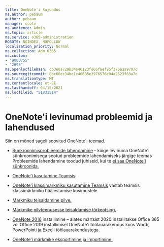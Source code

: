 ```yaml
---
title: OneNote'i kujundus
ms.author: pebaum
author: pebaum
manager: scotv
ms.audience: Admin
ms.topic: article
ms.service: o365-administration
ROBOTS: NOINDEX, NOFOLLOW
localization_priority: Normal
ms.collection: Adm_O365
ms.custom:
- "9000755"
- "2695"
ms.openlocfilehash: cb3e0a729b34e46123fe66f6ef95f376a1a9707c
ms.sourcegitcommit: 8bc60ec34bc1e40685e3976576e04a2623f63a7c
ms.translationtype: MT
ms.contentlocale: et-EE
ms.lasthandoff: 04/15/2021
ms.locfileid: "51831514"
---
```

# <a name="common-issues-and-resolutions-with-onenote"></a>OneNote'i levinumad probleemid ja lahendused

Siin on mõned sageli soovitud OneNote'i teemad.

- [Sünkroonimisprobleemide lahendamine](https://support.office.com/article/299495ef-66d1-448f-90c1-b785a6968d45) – kõige levinuma OneNote'i sünkroonimisega seotud probleemide lahendamiseks järgige teemas Probleemide lahendamine toodud juhiseid, kui te [ei saa OneNote'i sünkroonida.](https://support.office.com/article/Fix-issues-when-you-can-t-sync-OneNote-299495ef-66d1-448f-90c1-b785a6968d45)

- [OneNote'i kasutamine Teamsis](https://support.microsoft.com/office/0ec78cc3-ba3b-4279-a88e-aa40af9865c2) 

- [OneNote'i klassimärkmiku kasutamine Teamsis](https://support.office.com/article/bd77f11f-27cd-4d41-bfbd-2b11799f1440) vastab teamsis klassimärkmiku häälestamise küsimustele.

- [Märkmiku teisaldamine pilve.](https://support.office.com/article/d5c28b91-7b9c-45be-8f0c-529bdbba019a)

- [Märkmike pilvteenusesse teisaldamise tõrkeotsing.](https://support.office.com/article/70528107-11dc-4f3f-b695-b150059dfd78)

- [OneNote 2016](https://support.office.com/article/c08068d8-b517-4464-9ff2-132cb9c45c08) installimine – alates märtsist 2020 installitakse Office 365 või Office 2019 installimisel OneNote'i töölauarakendus koos Wordi, PowerPointi ja Exceli töölauarakendustega.

- [OneNote'i märkmike eksportimine ja importimine.](https://support.office.com/article/a4b60da5-8f33-464e-b1ba-b95ce540f309)
